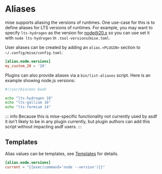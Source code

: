 # Aliases

mise supports aliasing the versions of runtimes. One use-case for this is to define aliases for LTS
versions of runtimes. For example, you may want to specify `lts-hydrogen` as the version for <node@20.x>
so you can use set it with `node lts-hydrogen` in `.tool-versions`/`mise.toml`.

User aliases can be created by adding an `alias.<PLUGIN>` section to `~/.config/mise/config.toml`:

```toml
[alias.node.versions]
my_custom_20 = '20'
```

Plugins can also provide aliases via a `bin/list-aliases` script. Here is an example showing node.js
versions:

```bash
#!/usr/bin/env bash

echo "lts-hydrogen 18"
echo "lts-gallium 16"
echo "lts-fermium 14"
```

::: info
Because this is mise-specific functionality not currently used by asdf it isn't likely to be in any
plugin currently, but plugin authors can add this script without impacting asdf users.
:::

## Templates

Alias values can be templates, see [Templates](/templates) for details.

```toml
[alias.node.versions]
current = "{{exec(command='node --version')}}"
```
